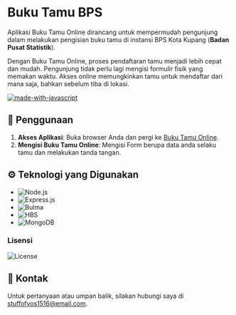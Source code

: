 # Buku Tamu BPS

Aplikasi Buku Tamu Online dirancang untuk mempermudah pengunjung dalam melakukan pengisian buku tamu di instansi BPS Kota Kupang (**Badan Pusat Statistik**).

Dengan Buku Tamu Online, proses pendaftaran tamu menjadi lebih cepat dan mudah. Pengunjung tidak perlu lagi mengisi formulir fisik yang memakan waktu. Akses online memungkinkan tamu untuk mendaftar dari mana saja, bahkan sebelum tiba di lokasi.

[![made-with-javascript](https://img.shields.io/badge/Made%20with-JavaScript-1f425f.svg)](https://www.javascript.com)

## 📄 Penggunaan

1. **Akses Aplikasi**: Buka browser Anda dan pergi ke [Buku Tamu Online](https://guest-system-form.vercel.app/).
2. **Mengisi Buku Tamu Online**: Mengisi Form berupa data anda selaku tamu dan melakukan tanda tangan.

## ⚙️ Teknologi yang Digunakan

- ![Node.js](https://img.shields.io/badge/Node.js-20.13.1-green) 
- ![Express.js](https://img.shields.io/badge/Express.js-4.19.2-blue)
- ![Bulma](https://img.shields.io/badge/Bulma-0.9.3-purple)
- ![HBS](https://img.shields.io/badge/hbs-TemplateEngine-orange)
- ![MongoDB](https://img.shields.io/badge/MongoDB-Database-blue)


### Lisensi

![License](https://img.shields.io/badge/License-MIT-yellow)

## 📧 Kontak

Untuk pertanyaan atau umpan balik, silakan hubungi saya di [stuffofyos1516@email.com](mailto:stuffofyos1516@email.com).
